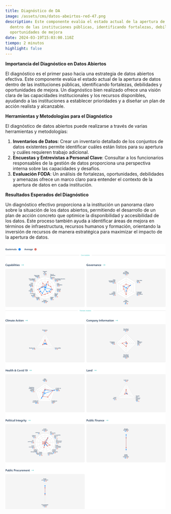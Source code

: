 ```yaml
---
title: Diagnóstico de DA
image: /assets/cms/datos-abeirtos-red-47.png
description: Este componente evalúa el estado actual de la apertura de datos
  dentro de las instituciones públicas, identificando fortalezas, debilidades y
  oportunidades de mejora
date: 2024-03-19T15:03:00.110Z
tiempo: 2 minutos
highlight: false
---
```

<!--StartFragment-->

**Importancia del Diagnóstico en Datos Abiertos**

El diagnóstico es el primer paso hacia una estrategia de datos abiertos efectiva. Este componente evalúa el estado actual de la apertura de datos dentro de las instituciones públicas, identificando fortalezas, debilidades y oportunidades de mejora. Un diagnóstico bien realizado ofrece una visión clara de las capacidades institucionales y los recursos disponibles, ayudando a las instituciones a establecer prioridades y a diseñar un plan de acción realista y alcanzable.

**Herramientas y Metodologías para el Diagnóstico**

El diagnóstico de datos abiertos puede realizarse a través de varias herramientas y metodologías:

1. **Inventarios de Datos**: Crear un inventario detallado de los conjuntos de datos existentes permite identificar cuáles están listos para su apertura y cuáles requieren trabajo adicional.
2. **Encuestas y Entrevistas a Personal Clave**: Consultar a los funcionarios responsables de la gestión de datos proporciona una perspectiva interna sobre las capacidades y desafíos.
3. **Evaluación FODA**: Un análisis de fortalezas, oportunidades, debilidades y amenazas ofrece un marco claro para entender el contexto de la apertura de datos en cada institución.

**Resultados Esperados del Diagnóstico**

Un diagnóstico efectivo proporciona a la institución un panorama claro sobre la situación de los datos abiertos, permitiendo el desarrollo de un plan de acción concreto que optimice la disponibilidad y accesibilidad de los datos. Este proceso también ayuda a identificar áreas de mejora en términos de infraestructura, recursos humanos y formación, orientando la inversión de recursos de manera estratégica para maximizar el impacto de la apertura de datos.

![](/assets/cms/global-data-barometer-guatemala-charts-page.png)

<!--EndFragment-->